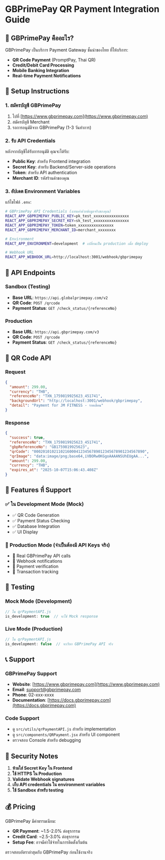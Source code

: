 # GBPrimePay QR Payment Integration Guide

## 🏦 GBPrimePay คืออะไร?

GBPrimePay เป็นบริการ Payment Gateway ชั้นนำของไทย ที่ให้บริการ:
- **QR Code Payment** (PromptPay, Thai QR)
- **Credit/Debit Card Processing**
- **Mobile Banking Integration**
- **Real-time Payment Notifications**

## 🚀 Setup Instructions

### 1. สมัครบัญชี GBPrimePay
1. ไปที่ [https://www.gbprimepay.com](https://www.gbprimepay.com)
2. สมัครบัญชี Merchant
3. รอการอนุมัติจาก GBPrimePay (1-3 วันทำการ)

### 2. รับ API Credentials
หลังจากบัญชีได้รับการอนุมัติ คุณจะได้รับ:
- **Public Key**: สำหรับ Frontend integration
- **Secret Key**: สำหรับ Backend/Server-side operations  
- **Token**: สำหรับ API authentication
- **Merchant ID**: รหัสร้านค้าของคุณ

### 3. อัปเดต Environment Variables

แก้ไขไฟล์ `.env`:

```bash
# GBPrimePay API Credentials (แทนค่าด้วยข้อมูลจริงของคุณ)
REACT_APP_GBPRIMEPAY_PUBLIC_KEY=pk_test_xxxxxxxxxxxxxxxx
REACT_APP_GBPRIMEPAY_SECRET_KEY=sk_test_xxxxxxxxxxxxxxxx
REACT_APP_GBPRIMEPAY_TOKEN=token_xxxxxxxxxxxxxxxx
REACT_APP_GBPRIMEPAY_MERCHANT_ID=merchant_xxxxxxxx

# Environment
REACT_APP_ENVIRONMENT=development  # เปลี่ยนเป็น production เมื่อ deploy

# Webhook URL
REACT_APP_WEBHOOK_URL=http://localhost:3001/webhook/gbprimepay
```

## 🔧 API Endpoints

### Sandbox (Testing)
- **Base URL**: `https://api.globalprimepay.com/v2`
- **QR Code**: `POST /qrcode`
- **Payment Status**: `GET /check_status/{referenceNo}`

### Production
- **Base URL**: `https://api.gbprimepay.com/v3`
- **QR Code**: `POST /qrcode`
- **Payment Status**: `GET /check_status/{referenceNo}`

## 📱 QR Code API

### Request
```json
{
  "amount": 299.00,
  "currency": "THB",
  "referenceNo": "TXN_1759819925623_451741",
  "backgroundUrl": "http://localhost:3001/webhook/gbprimepay",
  "detail": "Payment for JM FITNESS - รายเดือน"
}
```

### Response
```json
{
  "success": true,
  "referenceNo": "TXN_1759819925623_451741",
  "gbpReferenceNo": "GB1759819925623",
  "qrCode": "00020101021102160004123456789012345678901234567890",
  "qrImage": "data:image/png;base64,iVBORw0KGgoAAAANSUhEUgAA...",
  "amount": 299.00,
  "currency": "THB",
  "expires_at": "2025-10-07T15:06:43.408Z"
}
```

## 🎯 Features ที่ Support

### ✅ ใน Development Mode (Mock)
- ✅ QR Code Generation
- ✅ Payment Status Checking  
- ✅ Database Integration
- ✅ UI Display

### 🔄 Production Mode (จำเป็นต้องมี API Keys จริง)
- 🔄 Real GBPrimePay API calls
- 🔄 Webhook notifications
- 🔄 Payment verification
- 🔄 Transaction tracking

## 🧪 Testing

### Mock Mode (Development)
```javascript
// ใน qrPaymentAPI.js
is_development: true  // จะใช้ Mock response
```

### Live Mode (Production)
```javascript
// ใน qrPaymentAPI.js
is_development: false  // จะเรียก GBPrimePay API จริง
```

## 📞 Support

### GBPrimePay Support
- **Website**: [https://www.gbprimepay.com](https://www.gbprimepay.com)
- **Email**: support@gbprimepay.com
- **Phone**: 02-xxx-xxxx
- **Documentation**: [https://docs.gbprimepay.com](https://docs.gbprimepay.com)

### Code Support
- ดู `src/utils/qrPaymentAPI.js` สำหรับ implementation
- ดู `src/components/QRPayment.jsx` สำหรับ UI component
- ตรวจสอบ Console สำหรับ debugging

## 🚨 Security Notes

1. **ห้ามใส่ Secret Key ใน Frontend**
2. **ใช้ HTTPS ใน Production**
3. **Validate Webhook signatures**
4. **เก็บ API credentials ใน environment variables**
5. **ใช้ Sandbox สำหรับ testing**

## 💰 Pricing

GBPrimePay มีค่าธรรมเนียม:
- **QR Payment**: ~1.5-2.0% ต่อธุรกรรม
- **Credit Card**: ~2.5-3.0% ต่อธุรกรรม
- **Setup Fee**: อาจมีค่าใช้จ่ายในการติดตั้งเริ่มต้น

ตรวจสอบอัตราล่าสุดกับ GBPrimePay ก่อนใช้งานจริง